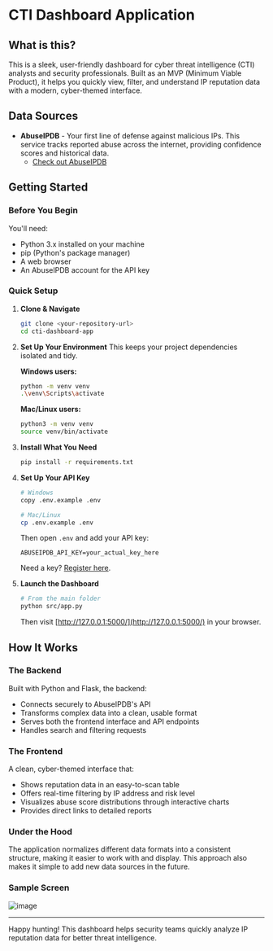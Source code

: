 # CTI Dashboard Application

## What is this?
This is a sleek, user-friendly dashboard for cyber threat intelligence (CTI) analysts and security professionals. Built as an MVP (Minimum Viable Product), it helps you quickly view, filter, and understand IP reputation data with a modern, cyber-themed interface.

## Data Sources
* **AbuseIPDB** - Your first line of defense against malicious IPs. This service tracks reported abuse across the internet, providing confidence scores and historical data.
  * [Check out AbuseIPDB](https://www.abuseipdb.com/)

## Getting Started

### Before You Begin
You'll need:
* Python 3.x installed on your machine
* pip (Python's package manager)
* A web browser
* An AbuseIPDB account for the API key

### Quick Setup

1. **Clone & Navigate**
   ```bash
   git clone <your-repository-url>
   cd cti-dashboard-app
   ```

2. **Set Up Your Environment**
   This keeps your project dependencies isolated and tidy.

   **Windows users:**
   ```bash
   python -m venv venv
   .\venv\Scripts\activate
   ```

   **Mac/Linux users:**
   ```bash
   python3 -m venv venv
   source venv/bin/activate
   ```

3. **Install What You Need**
   ```bash
   pip install -r requirements.txt
   ```

4. **Set Up Your API Key**
   ```bash
   # Windows
   copy .env.example .env

   # Mac/Linux
   cp .env.example .env
   ```
   
   Then open `.env` and add your API key:
   ```
   ABUSEIPDB_API_KEY=your_actual_key_here
   ```
   
   Need a key? [Register here](https://www.abuseipdb.com/account/api).

5. **Launch the Dashboard**
   ```bash
   # From the main folder
   python src/app.py
   ```
   
   Then visit [http://127.0.0.1:5000/](http://127.0.0.1:5000/) in your browser.

## How It Works

### The Backend
Built with Python and Flask, the backend:
* Connects securely to AbuseIPDB's API
* Transforms complex data into a clean, usable format
* Serves both the frontend interface and API endpoints
* Handles search and filtering requests

### The Frontend
A clean, cyber-themed interface that:
* Shows reputation data in an easy-to-scan table
* Offers real-time filtering by IP address and risk level
* Visualizes abuse score distributions through interactive charts
* Provides direct links to detailed reports

### Under the Hood
The application normalizes different data formats into a consistent structure, making it easier to work with and display. This approach also makes it simple to add new data sources in the future.

### Sample Screen 
![image](https://github.com/user-attachments/assets/49178d9e-2745-45be-8dc7-6e2510229b2c)


---
Happy hunting! This dashboard helps security teams quickly analyze IP reputation data for better threat intelligence.
